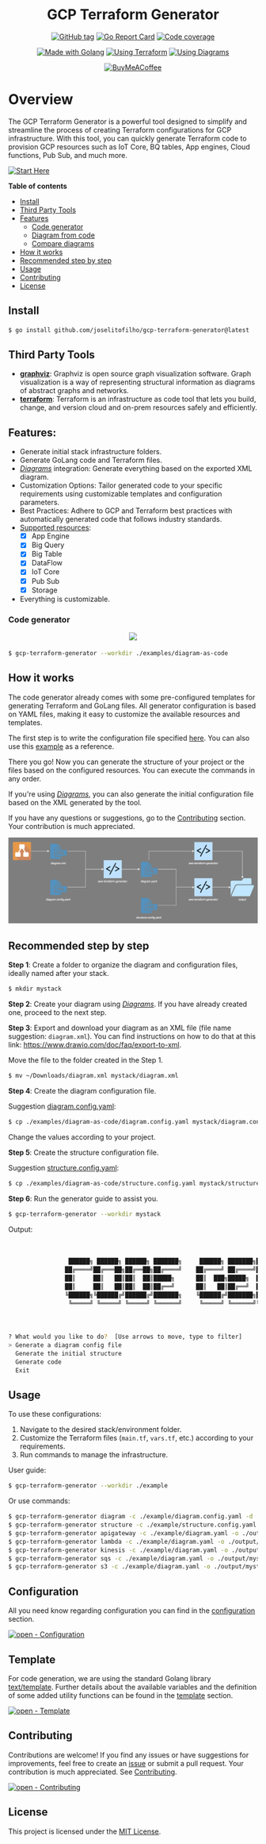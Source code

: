 <link rel="stylesheet" href="markdown-styles-list.css">

<div align="center">

# GCP Terraform Generator

[![GitHub tag](https://img.shields.io/github/release/joselitofilho/gcp-terraform-generator?include_prereleases=&sort=semver&color=2ea44f&style=for-the-badge)](https://github.com/joselitofilho/gcp-terraform-generator/releases/)
[![Go Report Card](https://goreportcard.com/badge/github.com/joselitofilho/gcp-terraform-generator?style=for-the-badge)](https://goreportcard.com/report/github.com/joselitofilho/gcp-terraform-generator)
[![Code coverage](https://img.shields.io/badge/Coverage-65.2%25-yellow?style=for-the-badge)](#)

[![Made with Golang](https://img.shields.io/badge/Golang-1.21.6-blue?logo=go&logoColor=white&style=for-the-badge)](https://go.dev "Go to Golang homepage")
[![Using Terraform](https://img.shields.io/badge/Terraform-4.84.0-blueviolet?logo=terraform&logoColor=white&style=for-the-badge)](https://registry.terraform.io/providers/hashicorp/google/4.84.0/docs "Go to Terraform docs")
[![Using Diagrams](https://img.shields.io/badge/diagrams.net-orange?logo=&logoColor=white&style=for-the-badge)](https://app.diagrams.net/ "Go to Diagrams homepage")

[![BuyMeACoffee](https://img.shields.io/badge/Buy%20Me%20a%20Coffee-ffdd00?style=for-the-badge&logo=buy-me-a-coffee&logoColor=black)](https://www.buymeacoffee.com/joselitofilho)

</div>

# Overview

The GCP Terraform Generator is a powerful tool designed to simplify and streamline the process of creating Terraform configurations for GCP infrastructure. With this tool, you can quickly generate Terraform code to provision GCP resources such as IoT Core, BQ tables, App engines, Cloud functions, Pub Sub, and much more.

[![Start Here](https://img.shields.io/badge/start%20here-blue?style=for-the-badge)](#recommended-step-by-step)

**Table of contents**

- [Install](#install)
- [Third Party Tools](#third-party-tools)
- [Features](#features)
  - [Code generator](#code-generator)
  - [Diagram from code](#diagram-from-code)
  - [Compare diagrams](#compare-diagrams)
- [How it works](#how-it-works)
- [Recommended step by step](#recommended-step-by-step)
- [Usage](#usage)
- [Contributing](#contributing)
- [License](#license)

## Install

 ```bash
 $ go install github.com/joselitofilho/gcp-terraform-generator@latest
 ```

## Third Party Tools

- [**graphviz**][graphviz]: Graphviz is open source graph visualization software. Graph visualization is a way of representing structural information as diagrams of abstract graphs and networks.
- [**terraform**][terraform]: Terraform is an infrastructure as code tool that lets you build, change, and version cloud and on-prem resources safely and efficiently.

## Features:
- Generate initial stack infrastructure folders.
- Generate GoLang code and Terraform files.
- [*Diagrams*][diagrams] integration: Generate everything based on the exported XML diagram.
- Customization Options: Tailor generated code to your specific requirements using customizable templates and configuration parameters.
- Best Practices: Adhere to GCP and Terraform best practices with automatically generated code that follows industry standards.
- [Supported resources][supported-resources]:
  - [x] App Engine
  - [x] Big Query
  - [x] Big Table
  - [x] DataFlow
  - [x] IoT Core
  - [x] Pub Sub
  - [x] Storage
- Everything is customizable.

### Code generator

<div align="center">

![](assets/code-generator.gif)

</div>

```bash
$ gcp-terraform-generator --workdir ./examples/diagram-as-code
```

## How it works

The code generator already comes with some pre-configured templates for generating Terraform and GoLang files. All generator 
configuration is based on YAML files, making it easy to customize the available resources and templates.

The first step is to write the configuration file specified [here](CONFIGURATION.md). You can also use this [example](examples/diagram-as-code) as a reference.

There you go! Now you can generate the structure of your project or the files based on the configured resources. You can execute the commands in any order.

If you're using [*Diagrams*][diagrams], you can also generate the initial configuration file based on the XML generated by the tool.

If you have any questions or suggestions, go to the [Contributing](#contributing) section. Your contribution is much appreciated.

<div style="text-align:center"><img src="assets/general-overview.svg" /></div>

## Recommended step by step

**Step 1**: Create a folder to organize the diagram and configuration files, ideally named after your stack.
```bash
$ mkdir mystack
```

**Step 2**: Create your diagram using [*Diagrams*][diagrams]. If you have already created one, proceed to the next step.

**Step 3**: Export and download your diagram as an XML file (file name suggestion: `diagram.xml`).
You can find instructions on how to do that at this link: https://www.drawio.com/doc/faq/export-to-xml.

Move the file to the folder created in the Step 1.

```bash
$ mv ~/Downloads/diagram.xml mystack/diagram.xml
```

**Step 4**: Create the diagram configuration file.

Suggestion [diagram.config.yaml](./examples/diagram-as-code/diagram.config.yaml):
```bash
$ cp ./examples/diagram-as-code/diagram.config.yaml mystack/diagram.config.yaml
```

Change the values according to your project.

**Step 5**: Create the structure configuration file.

Suggestion [structure.config.yaml](./examples/diagram-as-code/structure.config.yaml):
```bash
$ cp ./examples/diagram-as-code/structure.config.yaml mystack/structure.config.yaml
```

**Step 6**: Run the generator guide to assist you.

```bash
$ gcp-terraform-generator --workdir mystack
```

Output:
```bash


                 ██████╗ ██████╗ ██████╗ ███████╗     ██████╗ ███████╗███╗   ██╗
                ██╔════╝██╔═══██╗██╔══██╗██╔════╝    ██╔════╝ ██╔════╝████╗  ██║
                ██║     ██║   ██║██║  ██║█████╗      ██║  ███╗█████╗  ██╔██╗ ██║
                ██║     ██║   ██║██║  ██║██╔══╝      ██║   ██║██╔══╝  ██║╚██╗██║
                ╚██████╗╚██████╔╝██████╔╝███████╗    ╚██████╔╝███████╗██║ ╚████║
                 ╚═════╝ ╚═════╝ ╚═════╝ ╚══════╝     ╚═════╝ ╚══════╝╚═╝  ╚═══╝
                                                                             GCP


? What would you like to do?  [Use arrows to move, type to filter]
> Generate a diagram config file
  Generate the initial structure
  Generate code
  Exit
```

## Usage

To use these configurations:

1. Navigate to the desired stack/environment folder.
2. Customize the Terraform files (`main.tf`, `vars.tf`, etc.) according to your requirements.
3. Run commands to manage the infrastructure.

User guide: 

```bash
$ gcp-terraform-generator --workdir ./example
```

Or use commands:

```bash
$ gcp-terraform-generator diagram -c ./example/diagram.config.yaml -d ./example/diagram.xml -o ./example/diagram.yaml
$ gcp-terraform-generator structure -c ./example/structure.config.yaml -o ./output
$ gcp-terraform-generator apigateway -c ./example/diagram.yaml -o ./output
$ gcp-terraform-generator lambda -c ./example/diagram.yaml -o ./output/mystack
$ gcp-terraform-generator kinesis -c ./example/diagram.yaml -o ./output/mystack
$ gcp-terraform-generator sqs -c ./example/diagram.yaml -o ./output/mystack
$ gcp-terraform-generator s3 -c ./example/diagram.yaml -o ./output/mystack
```

## Configuration

All you need know regarding configuration you can find in the [configuration](CONFIGURATION.md) section.

[![open - Configuration](https://img.shields.io/badge/open-configuration-blue?style=for-the-badge)](CONFIGURATION.md "Go to configuration")

## Template

For code generation, we are using the standard Golang library [text/template][lib-template]. Further details about the available variables and the definition of some added utility functions can be found in the [template](TEMPLATE.md) section.

[![open - Template](https://img.shields.io/badge/open-template-blue?style=for-the-badge)](TEMPLATE.md "Go to configuration")

## Contributing

Contributions are welcome! If you find any issues or have suggestions for improvements, feel free to create an [issue][issues] or submit a pull request. Your contribution is much appreciated. See [Contributing](CONTRIBUTING.md).

[![open - Contributing](https://img.shields.io/badge/open-contributing-blue?style=for-the-badge)](CONTRIBUTING.md "Go to contributing")

## License

This project is licensed under the [MIT License](LICENSE).

[diagrams]: https://app.diagrams.net/
[issues]: https://github.com/joselitofilho/gcp-terraform-generator/issues
[graphviz]: https://graphviz.org/download/
[lib-template]: https://pkg.go.dev/text/template
[supported-resources]: https://drive.google.com/file/d/1Lrh6SikW1bvGXrfJLRDFBB4BChQdAPqz/view?usp=sharing
[terraform]: https://developer.hashicorp.com/terraform/tutorials/gcp-get-started/install-cli